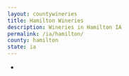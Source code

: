```yaml
---
layout: countywineries
title: Hamilton Wineries
description: Wineries in Hamilton IA
permalink: /ia/hamilton/
county: hamilton
state: ia
---
```

-
